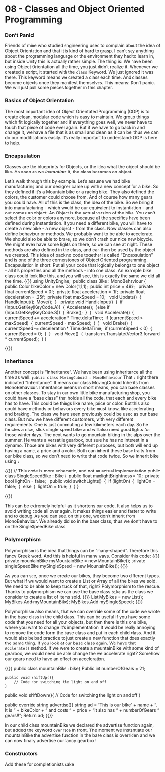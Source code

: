 # 08 - Classes and Object Oriented Programming
### Don’t Panic!
Friends of mine who studied engineering used to complain about the idea of Object Orientation and that it is kind of hard to grasp. I can’t say anything about the programming language or the environment they had  to learn in, but inside Unity this is actually rather simple. The thing is: We have been using Object Orientation all the time, you just didn’t realize it. Whenever we created a script, it started with the `class` Keyword. We just ignored it was there. This keyword means we created a class each time. And classes become objects once they manifest themselves. This means: Don’t panic. We will just pull some pieces together in this chapter.

### Basics of Object Orientation
The most important idea of Object Orientated Programming (OOP) is to create clean, modular code which is easy to maintain. We group things which fit logically together and if everything goes well, we never have to touch that piece of code ever again. But if we have to go back in and change it, we have a file that is as small and clean as it can be, thus we can do our modifications easily. It’s really important to understand: OOP is here to help.

### Encapsulation
Classes are the blueprints for Objects, or the idea what the object should be like. As soon as we *Instantiate* it, the class becomes an object.

Let’s walk through this by example. Let’s assume we had bike manufacturing and our designer came up with a new concept for a bike. So they defined if it’s a Mountain bike or a racing bike. They also defined the colors, the customer could choose from. And of course how many gears you could have. All of this is the class, the idea of the bike. So we bring it into manufacturing - which would be our equivalent to instantiation - and out comes an object.
An Object is the actual version of the bike. You can’t select the color or colors anymore, because all the specifics have been defined during Instantiation. If you need a different bike, you will have to create a new bike - a new object - from the class.
Now classes can also define behaviour or methods. We probably want to be able to accelerate. We should also be able to brake, so we don’t crash our nice new bicycle. We might even have some lights on there, so we can see at night. These methods are also defined in the class, and can then be used by the object we created.
This idea of packing code together is called “Encapsulation” and is one of the three cornerstones of Object Oriented programming. 
Encapsulation in short: Put all your code that logically belongs to one object - all it’s properties and all the methods - into one class. An example bike class could look like this, and you will see, this is exactly the same we did all the time.
{{<highlight c>}}
using UnityEngine;  public class Bike : MonoBehaviour {     public Color bikeColor = new Color(1,1,1);     public int price = 499;      private float currentSpeed = 0f;     private float acceleration = .1f;     private float deceleration = .25f;     private float maxSpeed = 10;      void Update()     {         HandleInput();         Move();     }      private void HandleInput()     {         if (Input.GetKey(KeyCode.A))         {             Accelerate();         }else if (Input.GetKey(KeyCode.S))         {             Brake();         }     }      void Accelerate()     {         currentSpeed += acceleration * Time.deltaTime;         if (currentSpeed > maxSpeed)         {             currentSpeed = maxSpeed;         }     }      void Brake()     {         currentSpeed -= deceleration * Time.deltaTime;         if (currentSpeed < 0)         {             currentSpeed = 0;         }     }      void Move()     {         transform.Translate(Vector3.forward * currentSpeed);     } }

{{</highlight>}}

### Inheritance
Another concept is “Inheritance”. We have been using inheritance all the time as well:
`public class MovingCuboid : MonoBehaviour`
That `:` right there indicated “Inheritance”. It means our class MovingCuboid Inherits from MonoBehaviour.
Inheritance means in short means, you can base classes on other classes.
To stay in our own little bike manufacturing shop, you could have a “base class” that holds all the code, that each and every bike has to have. This could be things like name, price or color. But this also could have methods or behaviors every bike must know, like accelerating and braking. The class we have seen previously could be used as our base class.
But now we have different customers, with very different requirements. One is just commuting a few kilometers each day. So he fancies a nice, slick single speed bike and will also need good lights for those winter days. The next wants to go mountain biking in the alps over the summer. He wants a versatile gearbox, but sure he has no interest in a dynamo. Those are bikes with very different purposes, but both will end up having a name, a price and a color. Both can inherit these base traits from our bike class, so we don’t need to write that code twice. So we inherit bike using `:`

{{<highlight c>}}
// This code is more schematic, and not an actual implementation
public class SingleSpeedBike : Bike {     public float maxlightBrightness = 10;     private bool lightOn = false;      public void switchLights()     {         if (lightOn)         {             lightOn = false;         }         else         {             lightOn = true;         }     } }

{{</highlight>}}

This can be extremely helpful, as it shortens our code. It also helps us to avoid writing code all over again. It makes things easier and faster to write and to debug.
As you can see, on this one, we don’t inherit from MonoBehaviour. We already did so in the base class, thus we don’t have to on the SingleSpeedBike class.

### Polymorphism
Polymorphism is the idea that things can be “many-shaped”. Therefore this fancy Greek word. And this is helpful in many ways. Consider this code:
{{<highlight C>}}
private mountainBike myMountainBike = new MountainBike();
private singleSpeedBike mySingleSpeed = new MountainBike();
{{</highlight>}}

As you can see, once we create our bikes, they become two different types. But what if we would want to create a List or Array of all the bikes we sold. We need to be able to keep track of that, right?
Polymorphism to the rescue. Thanks to polymorphism we can use the base class `bike` as the class we consider to create a list of items sold.
{{<highlight c>}}
	List<Bike> MyBikes = new List<Bike>();
	MyBikes.Add(myMountainBike);
	MyBikes.Add(mySingleSpeed);
{{</highlight>}}

Polymorphism also means, that we can override some of the code we wrote in the base class in the child class. This can be useful if you have some code that you need for all your objects, but then there is this one bike, where you want to change it’s implementation. It would be really annoying to remove the code form the base class and put in each child class. And it would also be bad practice to just create a new function that does exactly the same thing.
If you look at our base class again. We have that `Acclerate()` method. If we were to create a mountainBike with some kind of gearbox, we would need be able change the we accelerate right? Somehow our gears need to have an effect on acceleration.

{{<highlight C>}}
public class mountainBike : bike{
	Public int numberOfGears = 21;

	public void shiftUp(){
		// Code for switching the light on and off
	}

public void shiftDown(){
		// Code for switching the light on and off
	}

public override string advertise(){
	string ad = “This is our bike” + name + “. It is “ + bikeColor + “ and costs “ + price + “It also has “ + numberOfGears “ gears!!”;
		Return ad;
{{</highlight>}}

In our child class mountainBike we declared the advertise function again, but added the keyword `override` in front. The moment we instantiate our mountainBike the advertise function in the base class is overriden and we can now finally advertise our fancy gearbox!


### Constructors
Add these for completionists sake



